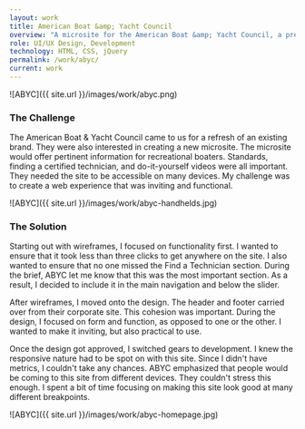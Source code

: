 ```yaml
---
layout: work
title: American Boat &amp; Yacht Council
overview: "A microsite for the American Boat &amp; Yacht Council, a premier global standards organization that develops voluntary safety standards for recreational boats. This responsive site was created alongside a brand refresh to create a more cohesive feel across their products. Upon completion, the microsite was integrated into Your Membership, a custom membership management software."
role: UI/UX Design, Development
technology: HTML, CSS, jQuery
permalink: /work/abyc/
current: work
---
```

![ABYC]({{ site.url }}/images/work/abyc.png)

### The Challenge
The American Boat &amp; Yacht Council came to us for a refresh of an existing brand. They were also interested in creating a new microsite. The microsite would offer pertinent information for recreational boaters. Standards, finding a certified technician, and do-it-yourself videos were all important. They needed the site to be accessible on many devices. My challenge was to create a web experience that was inviting and functional.

![ABYC]({{ site.url }}/images/work/abyc-handhelds.jpg)

### The Solution
Starting out with wireframes, I focused on functionality first. I wanted to ensure that it took less than three clicks to get anywhere on the site. I also wanted to ensure that no one missed the Find a Technician section. During the brief, ABYC let me know that this was the most important section. As a result, I decided to include it in the main navigation and below the slider.

After wireframes, I moved onto the design. The header and footer carried over from their corporate site. This cohesion was important. During the design, I focused on form and function, as opposed to one or the other. I wanted to make it inviting, but also practical to use.

Once the design got approved, I switched gears to development. I knew the responsive nature had to be spot on with this site. Since I didn't have metrics, I couldn't take any chances. ABYC emphasized that people would be coming to this site from different devices. They couldn't stress this enough. I spent a bit of time focusing on making this site look good at many different breakpoints.

![ABYC]({{ site.url }}/images/work/abyc-homepage.jpg)